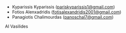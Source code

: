 - Kyparissis Kyparissis (pariskyparissis1@gmail.com)
- Fotios Alenxadridis (fotisalexandridis2001@gmail.com)
- Panagiotis Chalimourdas (panoschal7@gmail.com)

AI Vasilides
